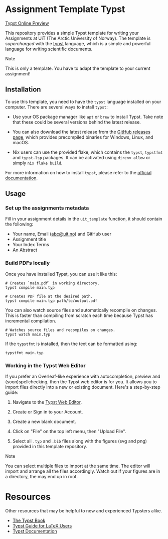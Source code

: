 # Assignment Template Typst

[Typst Online Preview](https://typst.app/project/rSexhJ45Kv6nJvd9yI5qOV)

This repository provides a simple Typst template for writing your Assignments at UiT (The Arctic University of Norway). The template is _supercharged_ with the [typst](https://typst.app/home) language, which is a simple and powerful language for writing scientific documents.

> [!NOTE]
> This is only a template. You have to adapt the template to your current assignment!

## Installation

To use this template, you need to have the `typst` language installed on your computer. There are several ways to install `typst`:

- Use your OS package manager like `apt` or `brew` to install Typst. Take note that these could be several versions behind the latest release.

- You can also download the latest release from the [GitHub releases page](https://github.com/typst/typst/releases), which provides precompiled binaries for Windows, Linux, and macOS.

- Nix users can use the provided flake, which contains the `typst`, `typstfmt` and `typst-lsp` packages. It can be activated using `direnv allow` or simply `nix flake build`.

For more information on how to install `typst`, please refer to the [official documentation](https://github.com/typst/typst?tab=readme-ov-file#installation).

## Usage

### Set up the assignments metadata

Fill in your assignment details in the `uit_template` function, it should contain the following:

- Your name, Email (abc@uit.no) and GitHub user
- Assignment title
- Your Index Terms
- An Abstract

### Build PDFs locally

Once you have installed Typst, you can use it like this:

```console
# Creates `main.pdf` in working directory.
typst compile main.typ

# Creates PDF file at the desired path.
typst compile main.typ path/to/output.pdf
```

You can also watch source files and automatically recompile on changes. This is
faster than compiling from scratch each time because Typst has incremental compilation.

```console
# Watches source files and recompiles on changes.
typst watch main.typ
```

If the `typstfmt` is installed, then the text can be formatted using:

```console
typstfmt main.typ
```


### Working in the Typst Web Editor

If you prefer an Overleaf-like experience with autocompletion, preview and (soon)spellchecking, then the Typst web editor is for you. It allows you to import files directly into a new or existing document. Here's a step-by-step guide:

1. Navigate to the [Typst Web Editor](https://typst.app/).

2. Create or Sign in to your Account.

3. Create a new blank document.

4. Click on "File" on the top left menu, then "Upload File".

5. Select all `.typ` and `.bib` files along with the figures (svg and png) provided in this template repository.

> [!NOTE]
> You can select multiple files to import at the same time. The editor will import and arrange all the files accordingly. Watch out if your figures are in a directory, the may end up in root.

# Resources 

Other resources that may be helpful to new and experienced Typsters alike.

- [The Typst Book](https://sitandr.github.io/typst-examples-book/book/basics/index.html)
- [Typst Guide for LaTeX Users](https://typst.app/docs/guides/guide-for-latex-users/)
- [Typst Documentation](https://typst.app/docs/)

